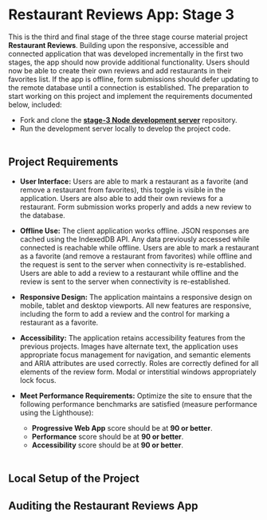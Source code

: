 <h1>Restaurant Reviews App: Stage 3</h1>
This is the third and final stage of the three stage course material project <b>Restaurant Reviews</b>. Building upon the responsive, accessible and connected application that was developed incrementally in the first two stages, the app should now provide additional functionality. Users should now be able to create their own reviews and add restaurants in their favorites list. If the app is offline, form submissions should defer updating to the remote database until a connection is established. The preparation to start working on this project and implement the requirements documented below, included:

 - Fork and clone the [**stage-3 Node development server**](https://github.com/udacity/mws-restaurant-stage-3) repository.
 - Run the development server locally to develop the project code.<br><br>
 
<h2>Project Requirements</h2>
 
  - **User Interface:** Users are able to mark a restaurant as a favorite (and remove a restaurant from favorites), this toggle is visible in the application. Users are also able to add their own reviews for a restaurant. Form submission works properly and adds a new review to the database.

  - **Offline Use:** The client application works offline. JSON responses are cached using the IndexedDB API. Any data previously accessed while connected is reachable while offline. Users are able to mark a restaurant as a favorite (and remove a restaurant from favorites) while offline and the request is sent to the server when connectivity is re-established. Users are able to add a review to a restaurant while offline and the review is sent to the server when connectivity is re-established.
  
 - **Responsive Design:** The application maintains a responsive design on mobile, tablet and desktop viewports. All new features are responsive, including the form to add a review and the control for marking a restaurant as a favorite.

 - **Accessibility:** The application retains accessibility features from the previous projects. Images have alternate text, the application uses appropriate focus management for navigation, and semantic elements and ARIA attributes are used correctly. Roles are correctly defined for all elements of the review form. Modal or interstitial windows appropriately lock focus.

 - **Meet Performance Requirements:** Optimize the site to ensure that the following performance benchmarks are satisfied (measure performance using the Lighthouse):
   - **Progressive Web App** score should be at **90 or better**.
   - **Performance** score should be at **90 or better**.
   - **Accessibility** score should be at **90 or better**.
<br><br>
 
<h2>Local Setup of the Project</h2>

<h2>Auditing the Restaurant Reviews App</h2>



